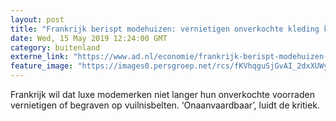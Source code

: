 ```yaml
---
layout: post
title: "Frankrijk berispt modehuizen: vernietigen onverkochte kleding kan echt niet meer"
date: Wed, 15 May 2019 12:24:00 GMT
category: buitenland
externe_link: "https://www.ad.nl/economie/frankrijk-berispt-modehuizen-vernietigen-onverkochte-kleding-kan-echt-niet-meer~ad1e1fe1/"
feature_image: "https://images0.persgroep.net/rcs/fKVhqguSjGvAI_2dxXUWywguEhQ/diocontent/106086120/_fitwidth/400/?appId=21791a8992982cd8da851550a453bd7f&quality=0.7"
---
```


Frankrijk wil dat luxe modemerken niet langer hun onverkochte voorraden vernietigen of begraven op vuilnisbelten. ‘Onaanvaardbaar’, luidt de kritiek.
